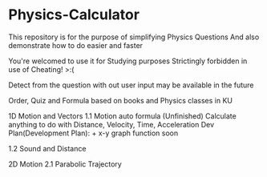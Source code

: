 # Physics-Calculator

This repository is for the purpose of simplifying Physics Questions
And also demonstrate how to do easier and faster

You're welcomed to use it for Studying purposes
Strictingly forbidden in use of Cheating! >:(

Detect from the question with out user input may be available in the future

Order, Quiz and Formula based on books and Physics classes in KU

1D Motion and Vectors
  1.1 Motion auto formula (Unfinished)
Calculate anything to do with Distance, Velocity, Time, Acceleration
Dev Plan(Development Plan): + x-y graph function soon

  1.2 Sound and Distance


2D Motion
  2.1 Parabolic Trajectory
